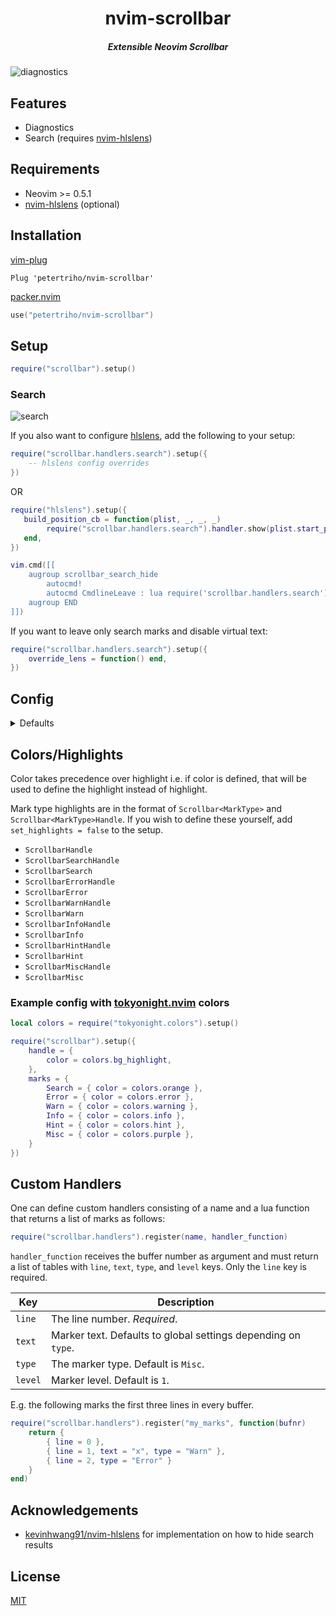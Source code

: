 <div align="center">
  <h1>nvim-scrollbar</h1>
  <h5>Extensible Neovim Scrollbar</h5>
</div>

![diagnostics](./assets/diagnostics.gif)

## Features

- Diagnostics
- Search (requires [nvim-hlslens](https://github.com/kevinhwang91/nvim-hlslens))

## Requirements

- Neovim >= 0.5.1
- [nvim-hlslens](https://github.com/kevinhwang91/nvim-hlslens) (optional)

## Installation

[vim-plug](https://github.com/junegunn/vim-plug)

```vim
Plug 'petertriho/nvim-scrollbar'
```

[packer.nvim](https://github.com/wbthomason/packer.nvim)

```lua
use("petertriho/nvim-scrollbar")
```

## Setup

```lua
require("scrollbar").setup()

```

### Search

![search](./assets/search.gif)

If you also want to configure [hlslens](https://github.com/kevinhwang91/nvim-hlslens), add the following to your setup:

```lua
require("scrollbar.handlers.search").setup({
    -- hlslens config overrides
})
```

OR

```lua
require("hlslens").setup({
   build_position_cb = function(plist, _, _, _)
        require("scrollbar.handlers.search").handler.show(plist.start_pos)
   end,
})

vim.cmd([[
    augroup scrollbar_search_hide
        autocmd!
        autocmd CmdlineLeave : lua require('scrollbar.handlers.search').handler.hide()
    augroup END
]])
```

If you want to leave only search marks and disable virtual text:

```lua
require("scrollbar.handlers.search").setup({
    override_lens = function() end,
})
```

## Config

<details>
  <summary>Defaults</summary>

```lua
require("scrollbar").setup({
    show = true,
    show_in_active_only = false,
    set_highlights = true,
    folds = 1000, -- handle folds, set to number to disable folds if no. of lines in buffer exceeds this
    max_lines = false, -- disables if no. of lines in buffer exceeds this
    handle = {
        text = " ",
        color = nil,
        cterm = nil,
        highlight = "CursorColumn",
        hide_if_all_visible = true, -- Hides handle if all lines are visible
    },
    marks = {
        Search = {
            text = { "-", "=" },
            priority = 0,
            color = nil,
            cterm = nil,
            highlight = "Search",
        },
        Error = {
            text = { "-", "=" },
            priority = 1,
            color = nil,
            cterm = nil,
            highlight = "DiagnosticVirtualTextError",
        },
        Warn = {
            text = { "-", "=" },
            priority = 2,
            color = nil,
            cterm = nil,
            highlight = "DiagnosticVirtualTextWarn",
        },
        Info = {
            text = { "-", "=" },
            priority = 3,
            color = nil,
            cterm = nil,
            highlight = "DiagnosticVirtualTextInfo",
        },
        Hint = {
            text = { "-", "=" },
            priority = 4,
            color = nil,
            cterm = nil,
            highlight = "DiagnosticVirtualTextHint",
        },
        Misc = {
            text = { "-", "=" },
            priority = 5,
            color = nil,
            cterm = nil,
            highlight = "Normal",
        },
    },
    excluded_buftypes = {
        "terminal",
    },
    excluded_filetypes = {
        "prompt",
        "TelescopePrompt",
        "noice",
    },
    autocmd = {
        render = {
            "BufWinEnter",
            "TabEnter",
            "TermEnter",
            "WinEnter",
            "CmdwinLeave",
            "TextChanged",
            "VimResized",
            "WinScrolled",
        },
        clear = {
            "BufWinLeave",
            "TabLeave",
            "TermLeave",
            "WinLeave",
        },
    },
    handlers = {
        diagnostic = true,
        search = false, -- Requires hlslens to be loaded, will run require("scrollbar.handlers.search").setup() for you
    },
})
```

</details>

## Colors/Highlights

Color takes precedence over highlight i.e. if color is defined, that will be
used to define the highlight instead of highlight.

Mark type highlights are in the format of `Scrollbar<MarkType>` and
`Scrollbar<MarkType>Handle`. If you wish to define these yourself, add
`set_highlights = false` to the setup.

- `ScrollbarHandle`
- `ScrollbarSearchHandle`
- `ScrollbarSearch`
- `ScrollbarErrorHandle`
- `ScrollbarError`
- `ScrollbarWarnHandle`
- `ScrollbarWarn`
- `ScrollbarInfoHandle`
- `ScrollbarInfo`
- `ScrollbarHintHandle`
- `ScrollbarHint`
- `ScrollbarMiscHandle`
- `ScrollbarMisc`

### Example config with [tokyonight.nvim](https://github.com/folke/tokyonight.nvim) colors

```lua
local colors = require("tokyonight.colors").setup()

require("scrollbar").setup({
    handle = {
        color = colors.bg_highlight,
    },
    marks = {
        Search = { color = colors.orange },
        Error = { color = colors.error },
        Warn = { color = colors.warning },
        Info = { color = colors.info },
        Hint = { color = colors.hint },
        Misc = { color = colors.purple },
    }
})
```

## Custom Handlers

One can define custom handlers consisting of a name and a lua function that returns a list of marks as follows:

```lua
require("scrollbar.handlers").register(name, handler_function)
```

`handler_function` receives the buffer number as argument and must return a list of tables with `line`, `text`, `type`, and `level` keys. Only the `line` key is required.

| Key     | Description                                                   |
| ------- | ------------------------------------------------------------- |
| `line`  | The line number. _Required_.                                  |
| `text`  | Marker text. Defaults to global settings depending on `type`. |
| `type`  | The marker type. Default is `Misc`.                           |
| `level` | Marker level. Default is `1`.                                 |

E.g. the following marks the first three lines in every buffer.

```lua
require("scrollbar.handlers").register("my_marks", function(bufnr)
    return {
        { line = 0 },
        { line = 1, text = "x", type = "Warn" },
        { line = 2, type = "Error" }
    }
end)
```

## Acknowledgements

- [kevinhwang91/nvim-hlslens](https://github.com/kevinhwang91/nvim-hlslens) for implementation on how to hide search results

## License

[MIT](https://choosealicense.com/licenses/mit/)
